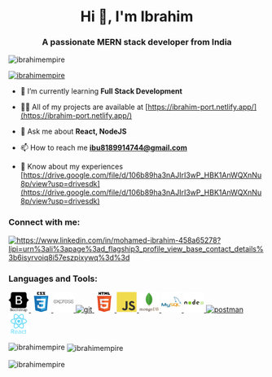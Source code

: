 <h1 align="center">Hi 👋, I'm Ibrahim</h1>
<h3 align="center">A passionate MERN stack developer from India</h3>

<p align="left"> <img src="https://komarev.com/ghpvc/?username=ibrahimempire&label=Profile%20views&color=0e75b6&style=flat" alt="ibrahimempire" /> </p>

<p align="left"> <a href="https://github.com/ryo-ma/github-profile-trophy"><img src="https://github-profile-trophy.vercel.app/?username=ibrahimempire" alt="ibrahimempire" /></a> </p>

- 🌱 I’m currently learning **Full Stack Development**

- 👨‍💻 All of my projects are available at [https://ibrahim-port.netlify.app/](https://ibrahim-port.netlify.app/)

- 💬 Ask me about **React, NodeJS**

- 📫 How to reach me **ibu8189914744@gmail.com**

- 📄 Know about my experiences [https://drive.google.com/file/d/106b89ha3nAJIrI3wP_HBK1AnWQXnNu8p/view?usp=drivesdk](https://drive.google.com/file/d/106b89ha3nAJIrI3wP_HBK1AnWQXnNu8p/view?usp=drivesdk)

<h3 align="left">Connect with me:</h3>
<p align="left">
<a href="https://linkedin.com/in/https://www.linkedin.com/in/mohamed-ibrahim-458a65278?lipi=urn%3ali%3apage%3ad_flagship3_profile_view_base_contact_details%3b6isyrvoiq8i57eszpixywq%3d%3d" target="blank"><img align="center" src="https://raw.githubusercontent.com/rahuldkjain/github-profile-readme-generator/master/src/images/icons/Social/linked-in-alt.svg" alt="https://www.linkedin.com/in/mohamed-ibrahim-458a65278?lipi=urn%3ali%3apage%3ad_flagship3_profile_view_base_contact_details%3b6isyrvoiq8i57eszpixywq%3d%3d" height="30" width="40" /></a>
</p>

<h3 align="left">Languages and Tools:</h3>
<p align="left"> <a href="https://getbootstrap.com" target="_blank" rel="noreferrer"> <img src="https://raw.githubusercontent.com/devicons/devicon/master/icons/bootstrap/bootstrap-plain-wordmark.svg" alt="bootstrap" width="40" height="40"/> </a> <a href="https://www.w3schools.com/css/" target="_blank" rel="noreferrer"> <img src="https://raw.githubusercontent.com/devicons/devicon/master/icons/css3/css3-original-wordmark.svg" alt="css3" width="40" height="40"/> </a> <a href="https://expressjs.com" target="_blank" rel="noreferrer"> <img src="https://raw.githubusercontent.com/devicons/devicon/master/icons/express/express-original-wordmark.svg" alt="express" width="40" height="40"/> </a> <a href="https://git-scm.com/" target="_blank" rel="noreferrer"> <img src="https://www.vectorlogo.zone/logos/git-scm/git-scm-icon.svg" alt="git" width="40" height="40"/> </a> <a href="https://www.w3.org/html/" target="_blank" rel="noreferrer"> <img src="https://raw.githubusercontent.com/devicons/devicon/master/icons/html5/html5-original-wordmark.svg" alt="html5" width="40" height="40"/> </a> <a href="https://developer.mozilla.org/en-US/docs/Web/JavaScript" target="_blank" rel="noreferrer"> <img src="https://raw.githubusercontent.com/devicons/devicon/master/icons/javascript/javascript-original.svg" alt="javascript" width="40" height="40"/> </a> <a href="https://www.mongodb.com/" target="_blank" rel="noreferrer"> <img src="https://raw.githubusercontent.com/devicons/devicon/master/icons/mongodb/mongodb-original-wordmark.svg" alt="mongodb" width="40" height="40"/> </a> <a href="https://www.mysql.com/" target="_blank" rel="noreferrer"> <img src="https://raw.githubusercontent.com/devicons/devicon/master/icons/mysql/mysql-original-wordmark.svg" alt="mysql" width="40" height="40"/> </a> <a href="https://nodejs.org" target="_blank" rel="noreferrer"> <img src="https://raw.githubusercontent.com/devicons/devicon/master/icons/nodejs/nodejs-original-wordmark.svg" alt="nodejs" width="40" height="40"/> </a> <a href="https://postman.com" target="_blank" rel="noreferrer"> <img src="https://www.vectorlogo.zone/logos/getpostman/getpostman-icon.svg" alt="postman" width="40" height="40"/> </a> <a href="https://reactjs.org/" target="_blank" rel="noreferrer"> <img src="https://raw.githubusercontent.com/devicons/devicon/master/icons/react/react-original-wordmark.svg" alt="react" width="40" height="40"/> </a> </p>

<p><img align="left" src="https://github-readme-stats.vercel.app/api/top-langs?username=ibrahimempire&show_icons=true&locale=en&layout=compact" alt="ibrahimempire" /></p>

<p>&nbsp;<img align="center" src="https://github-readme-stats.vercel.app/api?username=ibrahimempire&show_icons=true&locale=en" alt="ibrahimempire" /></p>

<p><img align="center" src="https://github-readme-streak-stats.herokuapp.com/?user=ibrahimempire&" alt="ibrahimempire" /></p>
